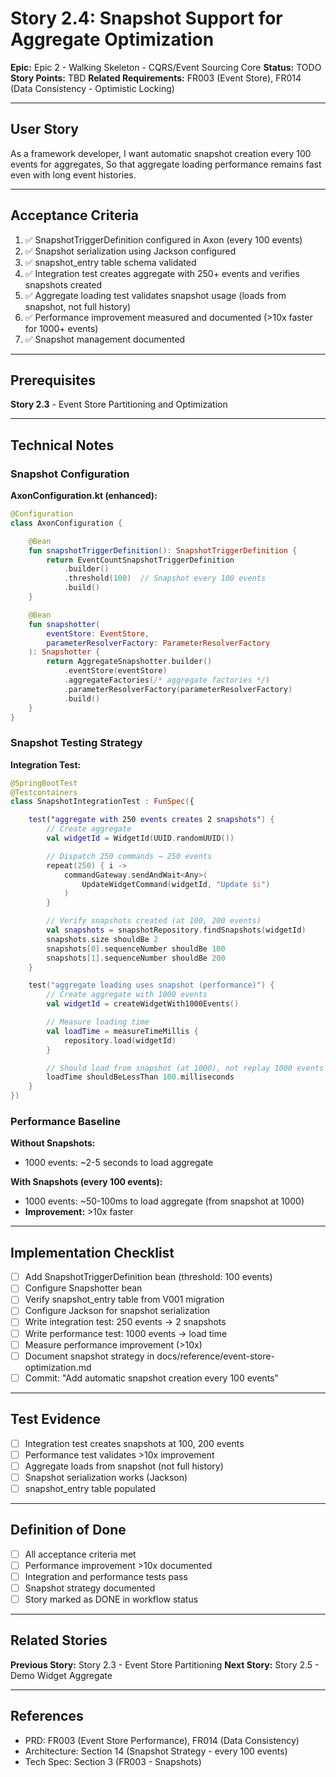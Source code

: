 # Story 2.4: Snapshot Support for Aggregate Optimization

**Epic:** Epic 2 - Walking Skeleton - CQRS/Event Sourcing Core
**Status:** TODO
**Story Points:** TBD
**Related Requirements:** FR003 (Event Store), FR014 (Data Consistency - Optimistic Locking)

---

## User Story

As a framework developer,
I want automatic snapshot creation every 100 events for aggregates,
So that aggregate loading performance remains fast even with long event histories.

---

## Acceptance Criteria

1. ✅ SnapshotTriggerDefinition configured in Axon (every 100 events)
2. ✅ Snapshot serialization using Jackson configured
3. ✅ snapshot_entry table schema validated
4. ✅ Integration test creates aggregate with 250+ events and verifies snapshots created
5. ✅ Aggregate loading test validates snapshot usage (loads from snapshot, not full history)
6. ✅ Performance improvement measured and documented (>10x faster for 1000+ events)
7. ✅ Snapshot management documented

---

## Prerequisites

**Story 2.3** - Event Store Partitioning and Optimization

---

## Technical Notes

### Snapshot Configuration

**AxonConfiguration.kt (enhanced):**
```kotlin
@Configuration
class AxonConfiguration {

    @Bean
    fun snapshotTriggerDefinition(): SnapshotTriggerDefinition {
        return EventCountSnapshotTriggerDefinition
            .builder()
            .threshold(100)  // Snapshot every 100 events
            .build()
    }

    @Bean
    fun snapshotter(
        eventStore: EventStore,
        parameterResolverFactory: ParameterResolverFactory
    ): Snapshotter {
        return AggregateSnapshotter.builder()
            .eventStore(eventStore)
            .aggregateFactories(/* aggregate factories */)
            .parameterResolverFactory(parameterResolverFactory)
            .build()
    }
}
```

### Snapshot Testing Strategy

**Integration Test:**
```kotlin
@SpringBootTest
@Testcontainers
class SnapshotIntegrationTest : FunSpec({

    test("aggregate with 250 events creates 2 snapshots") {
        // Create aggregate
        val widgetId = WidgetId(UUID.randomUUID())

        // Dispatch 250 commands → 250 events
        repeat(250) { i ->
            commandGateway.sendAndWait<Any>(
                UpdateWidgetCommand(widgetId, "Update $i")
            )
        }

        // Verify snapshots created (at 100, 200 events)
        val snapshots = snapshotRepository.findSnapshots(widgetId)
        snapshots.size shouldBe 2
        snapshots[0].sequenceNumber shouldBe 100
        snapshots[1].sequenceNumber shouldBe 200
    }

    test("aggregate loading uses snapshot (performance)") {
        // Create aggregate with 1000 events
        val widgetId = createWidgetWith1000Events()

        // Measure loading time
        val loadTime = measureTimeMillis {
            repository.load(widgetId)
        }

        // Should load from snapshot (at 1000), not replay 1000 events
        loadTime shouldBeLessThan 100.milliseconds
    }
})
```

### Performance Baseline

**Without Snapshots:**
- 1000 events: ~2-5 seconds to load aggregate

**With Snapshots (every 100 events):**
- 1000 events: ~50-100ms to load aggregate (from snapshot at 1000)
- **Improvement:** >10x faster

---

## Implementation Checklist

- [ ] Add SnapshotTriggerDefinition bean (threshold: 100 events)
- [ ] Configure Snapshotter bean
- [ ] Verify snapshot_entry table from V001 migration
- [ ] Configure Jackson for snapshot serialization
- [ ] Write integration test: 250 events → 2 snapshots
- [ ] Write performance test: 1000 events → load time
- [ ] Measure performance improvement (>10x)
- [ ] Document snapshot strategy in docs/reference/event-store-optimization.md
- [ ] Commit: "Add automatic snapshot creation every 100 events"

---

## Test Evidence

- [ ] Integration test creates snapshots at 100, 200 events
- [ ] Performance test validates >10x improvement
- [ ] Aggregate loads from snapshot (not full history)
- [ ] Snapshot serialization works (Jackson)
- [ ] snapshot_entry table populated

---

## Definition of Done

- [ ] All acceptance criteria met
- [ ] Performance improvement >10x documented
- [ ] Integration and performance tests pass
- [ ] Snapshot strategy documented
- [ ] Story marked as DONE in workflow status

---

## Related Stories

**Previous Story:** Story 2.3 - Event Store Partitioning
**Next Story:** Story 2.5 - Demo Widget Aggregate

---

## References

- PRD: FR003 (Event Store Performance), FR014 (Data Consistency)
- Architecture: Section 14 (Snapshot Strategy - every 100 events)
- Tech Spec: Section 3 (FR003 - Snapshots)
